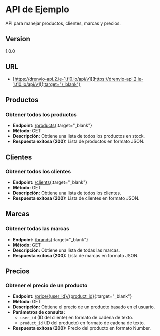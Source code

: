 # API de Ejemplo

API para manejar productos, clientes, marcas y precios.

## Version

1.0.0

## URL

- [https://drenvio-api.2.ie-1.fl0.io/api/v1](https://drenvio-api.2.ie-1.fl0.io/api/v1){:target="\_blank"}

## Productos

### Obtener todos los productos

- **Endpoint:** [/products](https://drenvio-api.2.ie-1.fl0.io/api/v1/products){:target="\_blank"}
- **Método:** GET
- **Descripción:** Obtiene una lista de todos los productos en stock.
- **Respuesta exitosa (200):** Lista de productos en formato JSON.

## Clientes

### Obtener todos los clientes

- **Endpoint:** [/clients](https://drenvio-api.2.ie-1.fl0.io/api/v1/clients){:target="\_blank"}
- **Método:** GET
- **Descripción:** Obtiene una lista de todos los clientes.
- **Respuesta exitosa (200):** Lista de clientes en formato JSON.

## Marcas

### Obtener todas las marcas

- **Endpoint:** [/brands](https://drenvio-api.2.ie-1.fl0.io/api/v1/brands){:target="\_blank"}
- **Método:** GET
- **Descripción:** Obtiene una lista de todas las marcas.
- **Respuesta exitosa (200):** Lista de marcas en formato JSON.

## Precios

### Obtener el precio de un producto

- **Endpoint:** [/price/{user_id}/{product_id}](https://drenvio-api.2.ie-1.fl0.io/api/v1/price/649d1d225e664cb54aca71b7/649d1a5be80589a134de9492){:target="\_blank"}
- **Método:** GET
- **Descripción:** Obtiene el precio de un producto basado en el usuario.
- **Parámetros de consulta:**
  - `user_id` (ID del cliente) en formato de cadena de texto.
  - `product_id` (ID del producto) en formato de cadena de texto.
- **Respuesta exitosa (200):** Precio del producto en formato Number.
